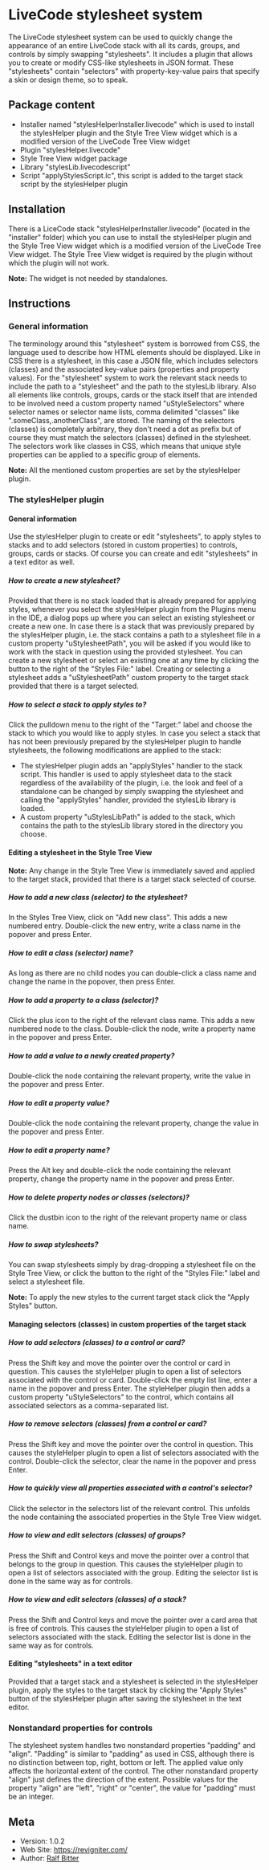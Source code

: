 

# LiveCode stylesheet system

The LiveCode stylesheet system can be used to quickly change the appearance of an entire LiveCode stack with all its cards, groups, and controls by simply swapping "stylesheets". It includes a plugin that allows you to create or modify CSS-like stylesheets in JSON format. These "stylesheets" contain "selectors" with property-key-value pairs that specify a skin or design theme, so to speak.  



## Package content

- Installer named "stylesHelperInstaller.livecode" which is used to install the stylesHelper plugin and the Style Tree View widget which is a modified version of the LiveCode Tree View widget
- Plugin "stylesHelper.livecode"
- Style Tree View widget package
- Library "stylesLib.livecodescript"
- Script "applyStylesScript.lc", this script is added to the target stack script by the stylesHelper plugin


## Installation

There is a LiceCode stack "stylesHelperInstaller.livecode" (located in the "installer" folder) which you can use to install the stylesHelper plugin and the Style Tree View widget which is a modified version of the LiveCode Tree View widget. The Style Tree View widget is required by the plugin without which the plugin will not work.  

**Note:** The widget is not needed by standalones.  



## Instructions

### General information

The terminology around this "stylesheet" system is borrowed from CSS, the language used to describe how HTML elements should be displayed. Like in CSS there is a stylesheet, in this case a JSON file, which includes selectors (classes) and the associated key-value pairs (properties and property values).  For the "stylesheet" system to work the relevant stack needs to include the path to a "stylesheet" and the path to the stylesLib library. Also all elements like controls, groups, cards or the stack itself that are intended to be involved need a custom property named "uStyleSelectors" where selector names or selector name lists, comma delimited "classes" like ".someClass,.anotherClass", are stored. The naming of the selectors (classes) is completely arbitrary, they don't need a dot as prefix but of course they must match the selectors (classes) defined in the stylesheet. The selectors work like classes in CSS, which means that unique style properties can be applied to a specific group of elements.  

**Note:** All the mentioned custom properties are set by the stylesHelper plugin.  


### The stylesHelper plugin

#### General information

Use the stylesHelper plugin to create or edit "stylesheets", to apply styles to stacks and to add selectors (stored in custom properties) to controls, groups, cards or stacks. Of course you can create and edit "stylesheets" in a text editor as well.  

##### How to create a new stylesheet?

Provided that there is no stack loaded that is already prepared for applying styles, whenever you select the stylesHelper plugin from the Plugins menu in the IDE, a dialog pops up where you can select an existing stylesheet or create a new one. In case there is a stack that was previously prepared by the stylesHelper plugin, i.e. the stack contains a path to a stylesheet file in a custom property "uStylesheetPath", you will be asked if you would like to work with the stack in question using the provided stylesheet. You can create a new stylesheet or select an existing one at any time by clicking the button to the right of the "Styles File:" label. Creating or selecting  a stylesheet adds a "uStylesheetPath" custom property to the target stack provided that there is a target selected.  


##### How to select a stack to apply styles to?

Click the pulldown menu to the right of the "Target:" label and choose the stack to which you would like to apply styles. In case you select a stack that has not been previously prepared by the stylesHelper plugin to handle stylesheets, the following modifications are applied to the stack:  

- The stylesHelper plugin adds an "applyStyles" handler to the stack script. This handler is used to apply stylesheet data to the stack regardless of the availability of the plugin, i.e. the look and feel of a standalone can be changed by simply swapping the stylesheet and calling the "applyStyles" handler, provided the stylesLib library is loaded.
- A custom property "uStylesLibPath" is added to the stack, which contains the path to the stylesLib library stored in the directory you choose.


#### Editing a stylesheet in the Style Tree View

**Note:** Any change in the Style Tree View is immediately saved and applied to the target stack, provided that there is a target stack selected of course.  

##### How to add a new class (selector) to the stylesheet?

In the Styles Tree View, click on "Add new class". This adds a new numbered entry. Double-click the new entry, write a class name in the popover and press Enter.  


##### How to edit a class (selector) name?

As long as there are no child nodes you can double-click a class name and change the name in the popover, then press Enter.  


##### How to add a property to a class (selector)?


Click the plus icon to the right of the relevant class name. This adds a new numbered node to the class. Double-click the node, write a property name in the popover and press Enter.  


##### How to add a value to a newly created property?

Double-click the node containing the relevant property, write the value in the popover and press Enter.  


##### How to edit a property value?

 
Double-click the node containing the relevant property, change the value in the popover and press Enter.  


##### How to edit a property name?

Press the Alt key and double-click the node containing the relevant property, change the property name in the popover and press Enter.  


##### How to delete property nodes or classes (selectors)?

Click the dustbin icon to the right of the relevant property name or class name.  


##### How to swap stylesheets?

You can swap stylesheets simply by drag-dropping a stylesheet file on the Style Tree View, or click the button to the right of the "Styles File:" label and select a stylesheet file.  

**Note:** To apply the new styles to the current target stack click the "Apply Styles" button.  


#### Managing selectors (classes) in custom properties of the target stack


##### How to add selectors (classes) to a control or card?


Press the Shift key and move the pointer over the control or card in question. This causes the styleHelper plugin to open a list of selectors associated with the control or card. Double-click the empty list line, enter a name in the popover and press Enter. The styleHelper plugin then adds a custom property "uStyleSelectors" to the control, which contains all associated selectors as a comma-separated list.  


##### How to remove selectors (classes) from  a control or card?

Press the Shift key and move the pointer over the control in question. This causes the styleHelper plugin to open a list of selectors associated with the control. Double-click the selector, clear the name in the popover and press Enter.  


##### How to quickly view all properties associated with a control's selector?

Click the selector in the selectors list of the relevant control. This unfolds the node containing the associated properties in the Style Tree View widget.  


##### How to view and edit selectors (classes) of groups?

Press the Shift and Control keys and move the pointer over a control that belongs to the group in question. This causes the styleHelper plugin to open a list of selectors associated with the group. Editing the selector list is done in the same way as for controls.  



##### How to view and edit selectors (classes) of a stack?

Press the Shift and Control keys and move the pointer over a card area that is free of controls. This causes the styleHelper plugin to open a list of selectors associated with the stack. Editing the selector list is done in the same way as for controls.  



#### Editing "stylesheets" in a text editor

Provided that a target stack and a stylesheet is selected in the stylesHelper plugin, apply the styles to the target stack by clicking the "Apply Styles" button of the stylesHelper plugin after saving the stylesheet in the text editor.  


### Nonstandard properties for controls

The stylesheet system handles two nonstandard properties "padding" and "align". "Padding" is similar to "padding" as used in CSS, although there is no distinction between top, right, bottom or left. The applied value only affects the horizontal extent of the control. The other nonstandard property "align" just defines the direction of the extent. Possible values for the property "align" are "left", "right" or "center", the value for "padding" must be an integer.  




## Meta

- Version: 1.0.2  
- Web Site: <https://revigniter.com/>  
- Author:  [Ralf Bitter](mailto:rabit@revigniter.com)  



